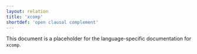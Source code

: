```yaml
---
layout: relation
title: 'xcomp'
shortdef: 'open clausal complement'
---
```


This document is a placeholder for the language-specific documentation
for `xcomp`.